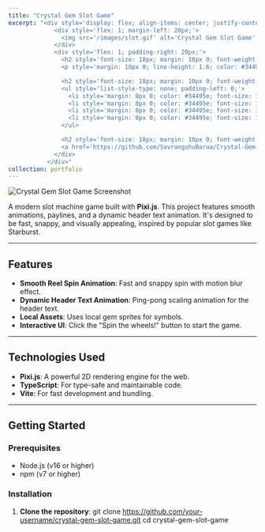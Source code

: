 ```yaml
---
title: "Crystal Gem Slot Game"
excerpt: "<div style='display: flex; align-items: center; justify-content: space-between; font-size: 14px; background: linear-gradient(135deg, #f5f7fa, #c3cfe2); padding: 20px; border-radius: 12px; box-shadow: 0 8px 16px rgba(0, 0, 0, 0.2);'>
             <div style='flex: 1; margin-left: 20px;'>
               <img src='/images/slot.gif' alt='Crystal Gem Slot Game' style='max-width: 75%; border-radius: 12px; box-shadow: 0 8px 16px rgba(0, 0, 0, 0.2); transition: transform 0.3s ease;'>
             </div>
             <div style='flex: 1; padding-right: 20px;'>
               <h2 style='font-size: 18px; margin: 10px 0; font-weight: bold; color: #2c3e50; text-transform: uppercase; letter-spacing: 1px;'>Description</h2>
               <p style='margin: 10px 0; line-height: 1.6; color: #34495e; font-size: 14px;'>Crystal Gem Slot Game is a modern slot machine game built with Pixi.js. It features smooth reel spin animations, dynamic paylines (coming soon), and a visually appealing design inspired by popular slot games like Starburst. Spin the reels, visualize paylines (soon), and enjoy the thrill of winning!</p>

               <h2 style='font-size: 18px; margin: 10px 0; font-weight: bold; color: #2c3e50; text-transform: uppercase; letter-spacing: 1px;'>Technologies Used</h2>
               <ul style='list-style-type: none; padding-left: 0;'>
                 <li style='margin: 8px 0; color: #34495e; font-size: 14px;'><span style='color: #863ce7; font-weight: bold; margin-right: 8px;'>•</span> <b>Pixi.js</b>: For smooth 2D rendering and animations.</li>
                 <li style='margin: 8px 0; color: #34495e; font-size: 14px;'><span style='color: #863ce7; font-weight: bold; margin-right: 8px;'>•</span> <b>TypeScript</b>: For type-safe and maintainable code.</li>
                 <li style='margin: 8px 0; color: #34495e; font-size: 14px;'><span style='color: #863ce7; font-weight: bold; margin-right: 8px;'>•</span> <b>Vite</b>: For fast development and bundling.</li>
                 <li style='margin: 8px 0; color: #34495e; font-size: 14px;'><span style='color: #863ce7; font-weight: bold; margin-right: 8px;'>•</span> <b>Local Assets</b>: Uses local gem sprites for symbols.</li>
               </ul>

               <h2 style='font-size: 18px; margin: 10px 0; font-weight: bold; color: #2c3e50; text-transform: uppercase; letter-spacing: 1px;'>GitHub Link</h2>
               <a href='https://github.com/SuvrangshuBarua/Crystal-Gem-Slot-Game' style='text-decoration: none; color: #3498db; font-weight: bold; font-size: 14px; padding: 8px 16px; background: #ecf0f1; border-radius: 6px; display: inline-block; transition: background 0.3s ease;'>View on GitHub</a>
             </div>   
           </div>"
collection: portfolio
---
```


![Crystal Gem Slot Game Screenshot](/images/slot.gif) <!-- Add a screenshot if available -->

A modern slot machine game built with **Pixi.js**. This project features smooth animations, paylines, and a dynamic header text animation. It's designed to be fast, snappy, and visually appealing, inspired by popular slot games like Starburst.

---

## Features

- **Smooth Reel Spin Animation**: Fast and snappy spin with motion blur effect.
- **Dynamic Header Text Animation**: Ping-pong scaling animation for the header text.
- **Local Assets**: Uses local gem sprites for symbols.
- **Interactive UI**: Click the "Spin the wheels!" button to start the game.

---

## Technologies Used

- **Pixi.js**: A powerful 2D rendering engine for the web.
- **TypeScript**: For type-safe and maintainable code.
- **Vite**: For fast development and bundling.

---

## Getting Started

### Prerequisites

- Node.js (v16 or higher)
- npm (v7 or higher)

### Installation

1. **Clone the repository**:
   git clone https://github.com/your-username/crystal-gem-slot-game.git
   cd crystal-gem-slot-game

